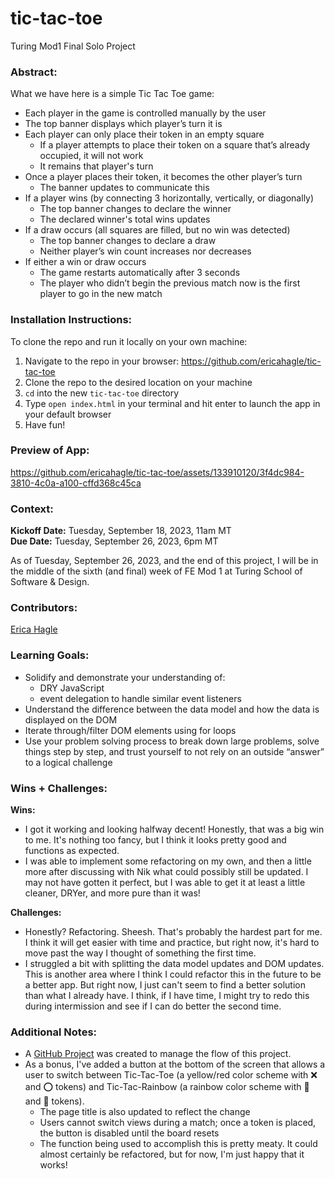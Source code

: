 # tic-tac-toe
Turing Mod1 Final Solo Project

### Abstract:
[//]: <> (Briefly describe what you built and its features. What problem is the app solving? How does this application solve that problem?)

What we have here is a simple Tic Tac Toe game:
- Each player in the game is controlled manually by the user
- The top banner displays which player’s turn it is
- Each player can only place their token in an empty square
  - If a player attempts to place their token on a square that’s already occupied, it will not work
  - It remains that player's turn
- Once a player places their token, it becomes the other player’s turn
  - The banner updates to communicate this
- If a player wins (by connecting 3 horizontally, vertically, or diagonally)
  - The top banner changes to declare the winner
  - The declared winner's total wins updates
- If a draw occurs (all squares are filled, but no win was detected)
  - The top banner changes to declare a draw
  - Neither player’s win count increases nor decreases
- If either a win or draw occurs
  - The game restarts automatically after 3 seconds
  - The player who didn’t begin the previous match now is the first player to go in the new match

### Installation Instructions:
[//]: <> (What steps does a person have to take to get your app cloned down and running?)

To clone the repo and run it locally on your own machine: </br>
1. Navigate to the repo in your browser: https://github.com/ericahagle/tic-tac-toe
2. Clone the repo to the desired location on your machine
3. `cd` into the new `tic-tac-toe` directory
4. Type `open index.html` in your terminal and hit enter to launch the app in your default browser
5. Have fun!

### Preview of App:
[//]: <> (Provide gifs or screenshots of your application - choose the "coolest" piece of functionality to show off.)

https://github.com/ericahagle/tic-tac-toe/assets/133910120/3f4dc984-3810-4c0a-a100-cffd368c45ca


### Context:
[//]: <> (Give some context for the project here. How long did you have to work on it? How far into the Turing program are you?)

**Kickoff Date:** Tuesday, September 18, 2023, 11am MT </br>
**Due Date:** Tuesday, September 26, 2023, 6pm MT

As of Tuesday, September 26, 2023, and the end of this project, I will be in the middle of the sixth (and final) week of FE Mod 1 at Turing School of Software & Design.

### Contributors:
[//]: <> (Who worked on this application? Link to their GitHubs.)

[Erica Hagle](https://github.com/ericahagle)

### Learning Goals:
[//]: <> (What were the learning goals of this project? What tech did you work with? Add bullets from spec.)

- Solidify and demonstrate your understanding of:
  - DRY JavaScript
  - event delegation to handle similar event listeners
- Understand the difference between the data model and how the data is displayed on the DOM
- Iterate through/filter DOM elements using for loops
- Use your problem solving process to break down large problems, solve things step by step, and trust yourself to not rely on an outside “answer” to a logical challenge


### Wins + Challenges:
[//]: <> (What are 2-3 wins you have from this project? What were some challenges you faced - and how did you get over them?)

**Wins:**
- I got it working and looking halfway decent! Honestly, that was a big win to me. It's nothing too fancy, but I think it looks pretty good and functions as expected.
- I was able to implement some refactoring on my own, and then a little more after discussing with Nik what could possibly still be updated. I may not have gotten it perfect, but I was able to get it at least a little cleaner, DRYer, and more pure than it was!

**Challenges:**
- Honestly? Refactoring. Sheesh. That's probably the hardest part for me. I think it will get easier with time and practice, but right now, it's hard to move past the way I thought of something the first time.
- I struggled a bit with splitting the data model updates and DOM updates. This is another area where I think I could refactor this in the future to be a better app. But right now, I just can't seem to find a better solution than what I already have. I think, if I have time, I might try to redo this during intermission and see if I can do better the second time.

### Additional Notes:
- A [GitHub Project](https://github.com/users/ericahagle/projects/3) was created to manage the flow of this project.
- As a bonus, I've added a button at the bottom of the screen that allows a user to switch between Tic-Tac-Toe (a yellow/red color scheme with ❌ and ⭕️ tokens) and Tic-Tac-Rainbow (a rainbow color scheme with 🦄 and 🌈 tokens).
  - The page title is also updated to reflect the change
  - Users cannot switch views during a match; once a token is placed, the button is disabled until the board resets
  - The function being used to accomplish this is pretty meaty. It could almost certainly be refactored, but for now, I'm just happy that it works!
